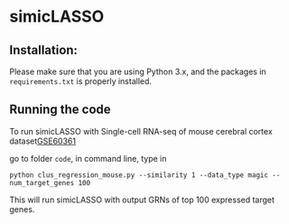 # simicLASSO

## Installation:
Please make sure that you are using Python 3.x, and the packages in `requirements.txt` is properly installed. 

## Running the code
To run simicLASSO with Single-cell RNA-seq of mouse cerebral cortex dataset[GSE60361](https://www.ncbi.nlm.nih.gov/geo/query/acc.cgi?acc=GSE60361)

go to folder `code`, in command line, type in 
```
python clus_regression_mouse.py --similarity 1 --data_type magic --num_target_genes 100
```
This will run simicLASSO with output GRNs of top 100 expressed target genes.
